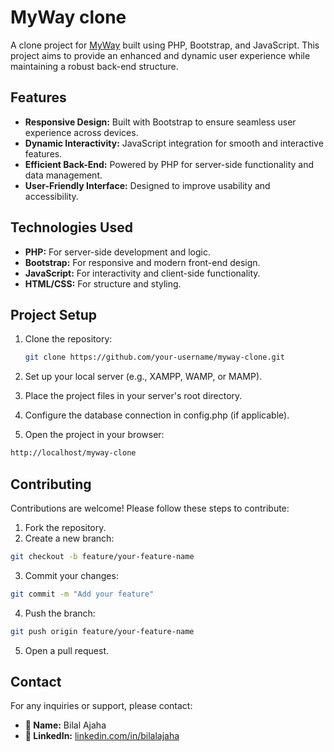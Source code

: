 # MyWay clone

A clone project for [MyWay](https://www.myway.ac.ma) built using PHP, Bootstrap, and JavaScript. This project aims to provide an enhanced and dynamic user experience while maintaining a robust back-end structure.

## Features

- **Responsive Design:** Built with Bootstrap to ensure seamless user experience across devices.
- **Dynamic Interactivity:** JavaScript integration for smooth and interactive features.
- **Efficient Back-End:** Powered by PHP for server-side functionality and data management.
- **User-Friendly Interface:** Designed to improve usability and accessibility.

## Technologies Used

- **PHP:** For server-side development and logic.
- **Bootstrap:** For responsive and modern front-end design.
- **JavaScript:** For interactivity and client-side functionality.
- **HTML/CSS:** For structure and styling.

## Project Setup

1. Clone the repository:
   ```bash
   git clone https://github.com/your-username/myway-clone.git
   ```

2. Set up your local server (e.g., XAMPP, WAMP, or MAMP).
3. Place the project files in your server's root directory.
4. Configure the database connection in config.php (if applicable).
5. Open the project in your browser:

```bash
http://localhost/myway-clone
```

## Contributing

Contributions are welcome! Please follow these steps to contribute:

1. Fork the repository.
2. Create a new branch:

```bash
git checkout -b feature/your-feature-name
```

3. Commit your changes:
```bash
git commit -m "Add your feature"
```

4. Push the branch:
```bash
git push origin feature/your-feature-name
```

5. Open a pull request.

## Contact  

For any inquiries or support, please contact:  

- **👤 Name:** Bilal Ajaha  
- **🔗 LinkedIn:** [linkedin.com/in/bilalajaha](https://www.linkedin.com/in/bilalajaha)
